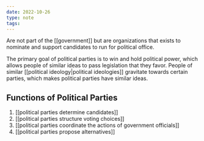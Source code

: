 ```yaml
---
date: 2022-10-26
type: note
tags:
---
```


Are not part of the [[government]] but are organizations that exists to nominate and support candidates to run for political office.

The primary goal of political parties is to win and hold political power, which allows people of similar ideas to pass legislation that they favor. People of similar [[political ideology|political ideologies]] gravitate towards certain parties, which makes political parties have similar ideas.

## Functions of Political Parties
1. [[political parties determine candidates]]
2. [[political parties structure voting choices]]
3. [[political parties coordinate the actions of government officials]]
4. [[political parties propose alternatives]]
